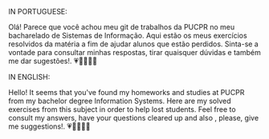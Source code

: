 IN PORTUGUESE:

  Olá! Parece que você achou meu git de trabalhos da PUCPR no meu bacharelado de Sistemas de Informação. 
  Aqui estão os meus exercícios resolvidos da matéria a fim de ajudar alunos que estão perdidos. 
  Sinta-se a vontade para consultar minhas respostas, tirar quaisquer dúvidas e também me dar sugestões!. 
  💗🌸🌷🌺🌻
  
  
IN ENGLISH:

  Hello! It seems that you've found my homeworks and studies at PUCPR from my bachelor degree Information Systems. 
  Here are my solved exercises from this subject in order to help lost students. 
  Feel free to consult my answers, have your questions cleared up and also , please, give me suggestions!. 
  💗🌸🌷🌺🌻
